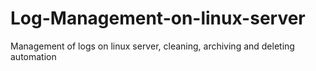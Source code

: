 # Log-Management-on-linux-server
Management of logs on linux server, cleaning, archiving and deleting automation
